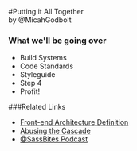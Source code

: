 #Putting it All Together<br>by @MicahGodbolt


### What we'll be going over
- Build Systems
- Code Standards
- Styleguide
- Step 4
- Profit!

###Related Links
- [Front-end Architecture Definition](https://github.com/micahgodbolt/front-end-architecture)
- [Abusing the Cascade](http://www.phase2technology.com/blog/used-and-abused-css-inheritance-and-our-misuse-of-the-cascade/)
- [@SassBites Podcast](https://www.youtube.com/user/sassbites)
